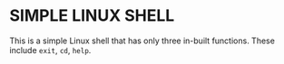 # SIMPLE LINUX SHELL

This is a simple Linux shell that has only three in-built functions. These include ```exit```, ```cd```, ```help```.
